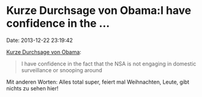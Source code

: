 Kurze Durchsage von Obama:I have confidence in the \...
=======================================================

Date: 2013-12-22 23:19:42

[Kurze Durchsage von
Obama](http://www.washingtonpost.com/politics/running-transcript-president-obamas-december-20-news-conference/2013/12/20/1e4b82e2-69a6-11e3-8b5b-a77187b716a3_story.html):

> I have confidence in the fact that the NSA is not engaging in domestic
> surveillance or snooping around

Mit anderen Worten: Alles total super, feiert mal Weihnachten, Leute,
gibt nichts zu sehen hier!
